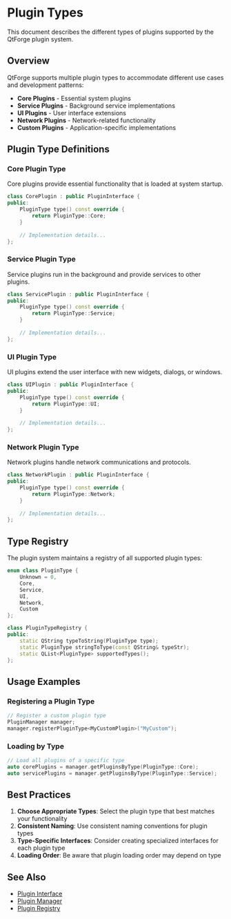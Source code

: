 # Plugin Types

This document describes the different types of plugins supported by the QtForge plugin system.

## Overview

QtForge supports multiple plugin types to accommodate different use cases and development patterns:

- **Core Plugins** - Essential system plugins
- **Service Plugins** - Background service implementations
- **UI Plugins** - User interface extensions
- **Network Plugins** - Network-related functionality
- **Custom Plugins** - Application-specific implementations

## Plugin Type Definitions

### Core Plugin Type

Core plugins provide essential functionality that is loaded at system startup.

```cpp
class CorePlugin : public PluginInterface {
public:
    PluginType type() const override {
        return PluginType::Core;
    }
    
    // Implementation details...
};
```

### Service Plugin Type

Service plugins run in the background and provide services to other plugins.

```cpp
class ServicePlugin : public PluginInterface {
public:
    PluginType type() const override {
        return PluginType::Service;
    }
    
    // Implementation details...
};
```

### UI Plugin Type

UI plugins extend the user interface with new widgets, dialogs, or windows.

```cpp
class UIPlugin : public PluginInterface {
public:
    PluginType type() const override {
        return PluginType::UI;
    }
    
    // Implementation details...
};
```

### Network Plugin Type

Network plugins handle network communications and protocols.

```cpp
class NetworkPlugin : public PluginInterface {
public:
    PluginType type() const override {
        return PluginType::Network;
    }
    
    // Implementation details...
};
```

## Type Registry

The plugin system maintains a registry of all supported plugin types:

```cpp
enum class PluginType {
    Unknown = 0,
    Core,
    Service,
    UI,
    Network,
    Custom
};

class PluginTypeRegistry {
public:
    static QString typeToString(PluginType type);
    static PluginType stringToType(const QString& typeStr);
    static QList<PluginType> supportedTypes();
};
```

## Usage Examples

### Registering a Plugin Type

```cpp
// Register a custom plugin type
PluginManager manager;
manager.registerPluginType<MyCustomPlugin>("MyCustom");
```

### Loading by Type

```cpp
// Load all plugins of a specific type
auto corePlugins = manager.getPluginsByType(PluginType::Core);
auto servicePlugins = manager.getPluginsByType(PluginType::Service);
```

## Best Practices

1. **Choose Appropriate Types**: Select the plugin type that best matches your functionality
2. **Consistent Naming**: Use consistent naming conventions for plugin types
3. **Type-Specific Interfaces**: Consider creating specialized interfaces for each plugin type
4. **Loading Order**: Be aware that plugin loading order may depend on type

## See Also

- [Plugin Interface](plugin-interface.md)
- [Plugin Manager](plugin-manager.md)
- [Plugin Registry](plugin-registry.md)
